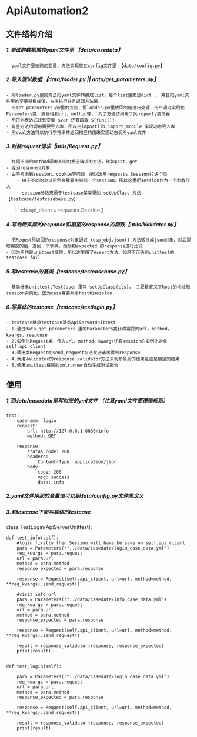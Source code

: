 # ApiAutomation2

## 文件结构介绍

##### 1.测试的数据放在yaml文件里 【data/casedata】
    - yaml文件里依赖的变量，方法实现放在config文件里 【data/config.py】

##### 2.导入测试数据 【data/loader.py || data/get_parameters.py】
    - 用loader.py里的方法把yaml文件转换成list，每个list里面是dict ， 并且把yaml文件里的变量替换成值，方法执行并且返回方法值
    - 用get_parameters.py里的方法，把loader.py里放回的值进行处理，用户通过实例化Parameters类，直接得到url，method等， 为了方便访问用了@property装饰器
    - 用正则表达式找到变量 $var 还有函数 ${func()}
    - 有些方法的调用需要导入库，所以用importlib.import_module 实现动态导入库
    - 用eval方法可以执行字符串并返回相应的值来实现动态调用yaml文件
    
##### 3.封装request请求【utils/Request.py】
    - 根据不同的method调用不同的发送请求的方法，比如post，get
    - 返回response对象
    - 由于考虑到session，cookie等问题，所以选用requests.Session()这个类
        - 由于不同的测试用例会需要用到同一个session，所以这里把session作为一个参数传入
        - session参数来源于testcase基类里的 setUpClass 方法 【testcase/testcasebase.py】
  > cls.api_client = requests.Session()

##### 4.写判断实际的response和期望的response的函数【utils/Validator.py】
    - 把Requst里返回的response对象通过 resp_obj.json() 方法转换成json对象，然后提取需要的值，返回一个字典，然后和expected 的response进行比较
    - 因为用的是unittest框架，所以这里用了Assert方法，如果不正确则unittest的testcase fail

##### 5.写testcase的基类【testcase/testcasebase.py】
    - 基类继承unittest.TestCase，重写 setUpClass(cls)， 主要是定义了host的地址和session实例化，因为case需要共用host和session

##### 6.写具体的testcase【testcase/testlogin.py】
    - testcase继承testcase基类ApiServerUnittest
    - 1.通过data.get_parameters 里的Parameters类获得需要的url，method，kwargs，response
    - 2.实例化Request类，传入url，method，kwargs还有session的实例化对象 self.api_client
    - 3.调用类Request的send_request方法发送请求得到response
    - 4.调用Validator的response_validator方法来判断最后的结果是否是期望的结果
    - 5.使用unittest框架的xmlrunner自动生成测试报告


## 使用

##### 1.到data/casedata里写对应的yml文件 （注意yaml文件要遵循规则）
>
    test:
        casename: login
        request:
            url: http://127.0.0.1:8880/info
            method: GET

        response:
            status_code: 200
            headers:
                Content-Type: application/json
            body:
                code: 200
                msg: success
                data: info



##### 2.yaml文件用到的变量值可以到data/config.py文件里定义

##### 3.到testcase下面写具体的testcase

class TestLogin(ApiServerUnittest):

    def test_info(self):
        #login firstly then Session will have be save on self.api_client
        para = Parameters(r"../data/casedata/login_case_data.yml")
        req_kwargs = para.request
        url = para.url
        method = para.method
        response_expected = para.response

        response = Request(self.api_client, url=url, method=method, **req_kwargs).send_request()

        #visit info url
        para = Parameters(r"../data/casedata/info_case_data.yml")
        req_kwargs = para.request
        url = para.url
        method = para.method
        response_expected = para.response

        response = Request(self.api_client, url=url, method=method, **req_kwargs).send_request()

        result = response_validator(response, response_expected)
        print(result)


    def test_login(self):

        para = Parameters(r"../data/casedata/login_case_data.yml")
        req_kwargs = para.request
        url = para.url
        method = para.method
        response_expected = para.response

        response = Request(self.api_client, url=url, method=method, **req_kwargs).send_request()

        result = response_validator(response, response_expected)
        print(result)

